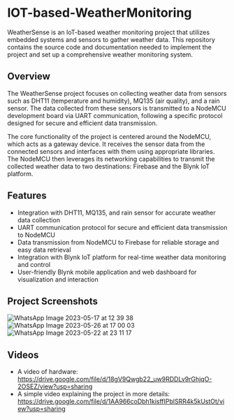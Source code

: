 # IOT-based-WeatherMonitoring
WeatherSense is an IoT-based weather monitoring project that utilizes embedded systems and sensors to gather weather data. This repository contains the source code and documentation needed to implement the project and set up a comprehensive weather monitoring system.

## Overview
The WeatherSense project focuses on collecting weather data from sensors such as DHT11 (temperature and humidity), MQ135 (air quality), and a rain sensor. The data collected from these sensors is transmitted to a NodeMCU development board via UART communication, following a specific protocol designed for secure and efficient data transmission.

The core functionality of the project is centered around the NodeMCU, which acts as a gateway device. It receives the sensor data from the connected sensors and interfaces with them using appropriate libraries. The NodeMCU then leverages its networking capabilities to transmit the collected weather data to two destinations: Firebase and the Blynk IoT platform.

## Features  
- Integration with DHT11, MQ135, and rain sensor for accurate weather data collection
- UART communication protocol for secure and efficient data transmission to NodeMCU
- Data transmission from NodeMCU to Firebase for reliable storage and easy data retrieval
- Integration with Blynk IoT platform for real-time weather data monitoring and control
- User-friendly Blynk mobile application and web dashboard for visualization and interaction  
  

  


  
## Project Screenshots  
![WhatsApp Image 2023-05-17 at 12 39 38](https://github.com/bahrawyyy/IOT-based-WeatherMonitoring/assets/71684437/c513f8aa-c94f-492d-b8f9-eceee8d9ae36)
![WhatsApp Image 2023-05-26 at 17 00 03](https://github.com/bahrawyyy/IOT-based-WeatherMonitoring/assets/71684437/120a9823-a3ed-41e8-8a92-e8941fc6fb6a)  
![WhatsApp Image 2023-05-22 at 23 11 17](https://github.com/bahrawyyy/IOT-based-WeatherMonitoring/assets/71684437/9d3e8aeb-3174-49c1-8b64-c2459c31633d)
  
  

## Videos
- A video of hardware:  
https://drive.google.com/file/d/18gV9Qwgb22_uw9RDDLv9rGhjqO-2OSEZ/view?usp=sharing  
- A simple video explaining the project in more details:  
https://drive.google.com/file/d/1AA966coDbh1kisffIPblSRR4k5kUstOt/view?usp=sharing  
  
  


